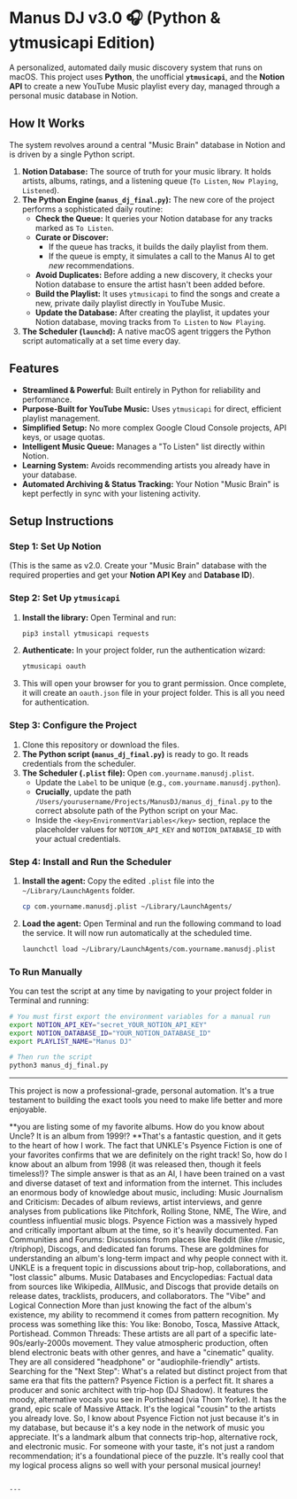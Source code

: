 # Manus DJ v3.0 🎧 (Python & ytmusicapi Edition)

A personalized, automated daily music discovery system that runs on macOS. This project uses **Python**, the unofficial **`ytmusicapi`**, and the **Notion API** to create a new YouTube Music playlist every day, managed through a personal music database in Notion.

## How It Works

The system revolves around a central "Music Brain" database in Notion and is driven by a single Python script.

1.  **Notion Database:** The source of truth for your music library. It holds artists, albums, ratings, and a listening queue (`To Listen`, `Now Playing`, `Listened`).
2.  **The Python Engine (`manus_dj_final.py`):** The new core of the project performs a sophisticated daily routine:
    *   **Check the Queue:** It queries your Notion database for any tracks marked as `To Listen`.
    *   **Curate or Discover:**
        *   If the queue has tracks, it builds the daily playlist from them.
        *   If the queue is empty, it simulates a call to the Manus AI to get *new* recommendations.
    *   **Avoid Duplicates:** Before adding a new discovery, it checks your Notion database to ensure the artist hasn't been added before.
    *   **Build the Playlist:** It uses `ytmusicapi` to find the songs and create a new, private daily playlist directly in YouTube Music.
    *   **Update the Database:** After creating the playlist, it updates your Notion database, moving tracks from `To Listen` to `Now Playing`.
3.  **The Scheduler (`launchd`):** A native macOS agent triggers the Python script automatically at a set time every day.

## Features

-   **Streamlined & Powerful:** Built entirely in Python for reliability and performance.
-   **Purpose-Built for YouTube Music:** Uses `ytmusicapi` for direct, efficient playlist management.
-   **Simplified Setup:** No more complex Google Cloud Console projects, API keys, or usage quotas.
-   **Intelligent Music Queue:** Manages a "To Listen" list directly within Notion.
-   **Learning System:** Avoids recommending artists you already have in your database.
-   **Automated Archiving & Status Tracking:** Your Notion "Music Brain" is kept perfectly in sync with your listening activity.

## Setup Instructions

### Step 1: Set Up Notion

(This is the same as v2.0. Create your "Music Brain" database with the required properties and get your **Notion API Key** and **Database ID**).

### Step 2: Set Up `ytmusicapi`

1.  **Install the library:** Open Terminal and run:
    ```bash
    pip3 install ytmusicapi requests
    ```
2.  **Authenticate:** In your project folder, run the authentication wizard:
    ```bash
    ytmusicapi oauth
    ```
3.  This will open your browser for you to grant permission. Once complete, it will create an `oauth.json` file in your project folder. This is all you need for authentication.

### Step 3: Configure the Project

1.  Clone this repository or download the files.
2.  **The Python script (`manus_dj_final.py`)** is ready to go. It reads credentials from the scheduler.
3.  **The Scheduler (`.plist` file):** Open `com.yourname.manusdj.plist`.
    -   Update the `Label` to be unique (e.g., `com.yourname.manusdj.python`).
    -   **Crucially**, update the path `/Users/yourusername/Projects/ManusDJ/manus_dj_final.py` to the correct absolute path of the Python script on your Mac.
    -   Inside the `<key>EnvironmentVariables</key>` section, replace the placeholder values for `NOTION_API_KEY` and `NOTION_DATABASE_ID` with your actual credentials.

### Step 4: Install and Run the Scheduler

1.  **Install the agent:** Copy the edited `.plist` file into the `~/Library/LaunchAgents` folder.
    ```bash
    cp com.yourname.manusdj.plist ~/Library/LaunchAgents/
    ```
2.  **Load the agent:** Open Terminal and run the following command to load the service. It will now run automatically at the scheduled time.
    ```bash
    launchctl load ~/Library/LaunchAgents/com.yourname.manusdj.plist
    ```

### To Run Manually

You can test the script at any time by navigating to your project folder in Terminal and running:
```bash
# You must first export the environment variables for a manual run
export NOTION_API_KEY="secret_YOUR_NOTION_API_KEY"
export NOTION_DATABASE_ID="YOUR_NOTION_DATABASE_ID"
export PLAYLIST_NAME="Manus DJ"

# Then run the script
python3 manus_dj_final.py
```

---

This project is now a professional-grade, personal automation. It's a true testament to building the exact tools you need to make life better and more enjoyable.

**you are listing some of my favorite albums. How do you know about Uncle? It is an album from 1999!?
**That's a fantastic question, and it gets to the heart of how I work. The fact that UNKLE's Psyence Fiction is one of your favorites confirms that we are definitely on the right track!
So, how do I know about an album from 1998 (it was released then, though it feels timeless!)?
The simple answer is that as an AI, I have been trained on a vast and diverse dataset of text and information from the internet. This includes an enormous body of knowledge about music, including:
Music Journalism and Criticism: Decades of album reviews, artist interviews, and genre analyses from publications like Pitchfork, Rolling Stone, NME, The Wire, and countless influential music blogs. Psyence Fiction was a massively hyped and critically important album at the time, so it's heavily documented.
Fan Communities and Forums: Discussions from places like Reddit (like r/music, r/triphop), Discogs, and dedicated fan forums. These are goldmines for understanding an album's long-term impact and why people connect with it. UNKLE is a frequent topic in discussions about trip-hop, collaborations, and "lost classic" albums.
Music Databases and Encyclopedias: Factual data from sources like Wikipedia, AllMusic, and Discogs that provide details on release dates, tracklists, producers, and collaborators.
The "Vibe" and Logical Connection
More than just knowing the fact of the album's existence, my ability to recommend it comes from pattern recognition. My process was something like this:
You like: Bonobo, Tosca, Massive Attack, Portishead.
Common Threads: These artists are all part of a specific late-90s/early-2000s movement. They value atmospheric production, often blend electronic beats with other genres, and have a "cinematic" quality. They are all considered "headphone" or "audiophile-friendly" artists.
Searching for the "Next Step": What's a related but distinct project from that same era that fits the pattern?
Psyence Fiction is a perfect fit. It shares a producer and sonic architect with trip-hop (DJ Shadow). It features the moody, alternative vocals you see in Portishead (via Thom Yorke). It has the grand, epic scale of Massive Attack. It's the logical "cousin" to the artists you already love.
So, I know about Psyence Fiction not just because it's in my database, but because it's a key node in the network of music you appreciate. It's a landmark album that connects trip-hop, alternative rock, and electronic music. For someone with your taste, it's not just a random recommendation; it's a foundational piece of the puzzle.
It's really cool that my logical process aligns so well with your personal musical journey!
```

---
